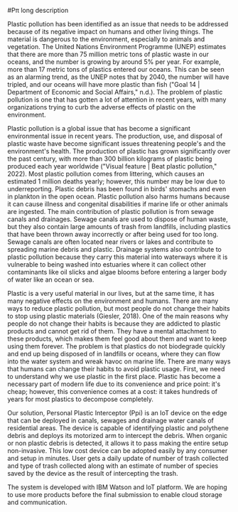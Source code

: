 #Pπ long description

Plastic pollution has been identified as an issue that needs to be addressed because of its negative impact on humans and other living things. The material is dangerous to the environment, especially to animals and vegetation. The United Nations Environment Programme (UNEP) estimates that there are more than 75 million metric tons of plastic waste in our oceans, and the number is growing by around 5% per year. For example, more than 17 metric tons of plastics entered our oceans. This can be seen as an alarming trend, as the UNEP notes that by 2040, the number will have tripled, and our oceans will have more plastic than fish ("Goal 14 | Department of Economic and Social Affairs," n.d.). The problem of plastic pollution is one that has gotten a lot of attention in recent years, with many organizations trying to curb the adverse effects of plastic on the environment.

Plastic pollution is a global issue that has become a significant environmental issue in recent years. The production, use, and disposal of plastic waste have become significant issues threatening people's and the environment's health. The production of plastic has grown significantly over the past century, with more than 300 billion kilograms of plastic being produced each year worldwide ("Visual feature | Beat plastic pollution," 2022). Most plastic pollution comes from littering, which causes an estimated 1 million deaths yearly; however, this number may be low due to underreporting. Plastic debris has been found in birds' stomachs and even in plankton in the open ocean. Plastic pollution also harms humans because it can cause illness and congenital disabilities if marine life or other animals are ingested. The main contribution of plastic pollution is from sewage canals and drainages. Sewage canals are used to dispose of human waste, but they also contain large amounts of trash from landfills, including plastics that have been thrown away incorrectly or after being used for too long. Sewage canals are often located near rivers or lakes and contribute to spreading marine debris and plastic. Drainage systems also contribute to plastic pollution because they carry this material into waterways where it is vulnerable to being washed into estuaries where it can collect other contaminants like oil slicks and algae blooms before entering a larger body of water like an ocean or sea.

Plastic is a very useful material in our lives, but at the same time, it has many negative effects on the environment and humans. There are many ways to reduce plastic pollution, but most people do not change their habits to stop using plastic materials (Giesler, 2018). One of the main reasons why people do not change their habits is because they are addicted to plastic products and cannot get rid of them. They have a mental attachment to these products, which makes them feel good about them and want to keep using them forever. The problem is that plastics do not biodegrade quickly and end up being disposed of in landfills or oceans, where they can flow into the water system and wreak havoc on marine life. There are many ways that humans can change their habits to avoid plastic usage. First, we need to understand why we use plastic in the first place. Plastic has become a necessary part of modern life due to its convenience and price point: it's cheap; however, this convenience comes at a cost: it takes hundreds of years for most plastics to decompose completely.

Our solution, Personal Plastic Interceptor (Ppi) is an IoT device on the edge that can be deployed in canals, sewages and drainage water canals of residential areas. The device is capable of identifying plastic and polythene debris and deploys its motorized arm to intercept the debris. When organic or non plastic debris is detected, it allows it to pass making the entire setup non-invasive. This low cost device can be adopted easily by any consumer and setup in minutes. User gets a daily update of number of trash collected and type of trash collected along with an estimate of number of species saved by the device as the result of intercepting the trash.

The system is developed with IBM Watson and IoT platform. We are hoping to use more products before the final submission to enable cloud storage and communication.
